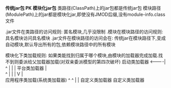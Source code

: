 <b>传统jar包  PK   模块化jar包</b>
类路径(ClassPath)上的jar包都是传统jar包
模块路径(ModulePath)上的jar都是模块化jar,即使没有JMOD后缀,没有module-info.class文件

.jar文件在类路径的访问规则: 匿名模块,几乎没限制
.模块在模块路径的访问规则: 具名模块访问具名模块
.jar文件在模块路径的访问会在: 传统jar在模块路径下,变成自动模块,默认导出所有的包,依赖模块路径中的所有模块

模块化下类加载规则: 如果类能找到归属于哪个模块,由模块的加载器完成加载.找不到则委派给父加载器加载(对双亲委派模型的第四次破坏)
启动类加载器    <----|
    ^                |
    |                |
平台类加载器         |   
^		|            |
|       V            |   
应用程序类加载(系统类加载器)
   ^                ^
   |                |
自定义类加载器     自定义类加载器